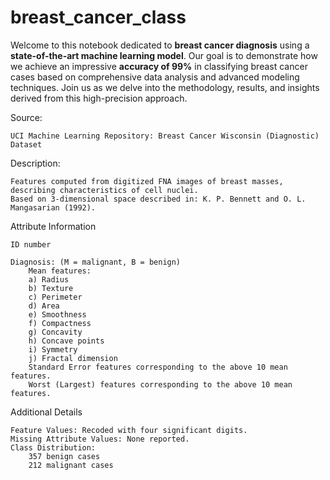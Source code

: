 # breast_cancer_class
Welcome to this notebook dedicated to <span style="font-weight: bold;">breast cancer diagnosis</span> using a <span style="font-weight: bold;">state-of-the-art machine learning model</span>. Our goal is to demonstrate how we achieve an impressive <span style="font-weight: bold;">accuracy of 99%</span> in classifying breast cancer cases based on comprehensive data analysis and advanced modeling techniques. Join us as we delve into the methodology, results, and insights derived from this high-precision approach.
</div>
Source:

    UCI Machine Learning Repository: Breast Cancer Wisconsin (Diagnostic) Dataset

Description:

    Features computed from digitized FNA images of breast masses, describing characteristics of cell nuclei.
    Based on 3-dimensional space described in: K. P. Bennett and O. L. Mangasarian (1992).

Attribute Information

    ID number

    Diagnosis: (M = malignant, B = benign)
        Mean features:
        a) Radius
        b) Texture
        c) Perimeter
        d) Area
        e) Smoothness
        f) Compactness
        g) Concavity
        h) Concave points
        i) Symmetry
        j) Fractal dimension
        Standard Error features corresponding to the above 10 mean features.
        Worst (Largest) features corresponding to the above 10 mean features.

Additional Details

    Feature Values: Recoded with four significant digits.
    Missing Attribute Values: None reported.
    Class Distribution:
        357 benign cases
        212 malignant cases


